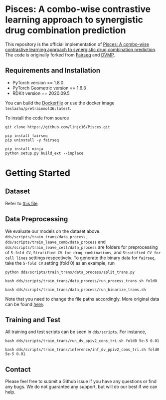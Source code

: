 # Pisces: A combo-wise contrastive learning approach to synergistic drug combination prediction
This repository is the official implementation of [Pisces: A combo-wise contrastive learning approach to synergistic drug combination prediction](https://www.biorxiv.org/content/10.1101/2022.11.21.517439v1). The code is originally forked from [Fairseq](https://github.com/pytorch/fairseq) and [DVMP](https://github.com/microsoft/DVMP).

## Requirements and Installation
* PyTorch version == 1.8.0
* PyTorch Geometric version == 1.6.3
* RDKit version == 2020.09.5

You can build the [Dockerfile](Dockerfile) or use the docker image `teslazhu/pretrainmol36:latest`.

To install the code from source
```
git clone https://github.com/linjc16/Pisces.git

pip install fairseq
pip uninstall -y fairseq 

pip install ninja
python setup.py build_ext --inplace
```

# Getting Started
## Dataset
Refer to [this file](preprocess/README.md).

## Data Preprocessing
We evaluate our models on the dataset above. `dds/scripts/train_trans/data_process`, `dds/scripts/train_leave_comb/data_process` and `dds/scripts/train_leave_cell/data_process` are folders for preprocessing of `5-fold CV`, `Stratified CV for drug combinations`, and `Stratified CV for cell lines` settings respectively. To generate the binary data for `fairseq`, take the `5-fold CV` setting (fold 0) as an example, run
```
python dds/scripts/train_trans/data_process/split_trans.py

bash dds/scripts/train_trans/data_process/run_process_trans.sh fold0

bash dds/scripts/train_trans/data_process/run_binarize_trans.sh
```

Note that you need to change the file paths accordingly. More original data can be found [here](https://figshare.com/projects/Pisces/150657).

## Training and Test
All training and test scripts can be seen in `dds/scripts`. For instance,
```
bash dds/scripts/train_trans/run_dv_ppiv2_cons_tri.sh fold0 5e-5 0.01

bash dds/scripts/train_trans/inference/inf_dv_ppiv2_cons_tri.sh fold0 5e-5 0.01
```

## Contact
Please feel free to submit a Github issue if you have any questions or find any bugs. We do not guarantee any support, but will do our best if we can help.
